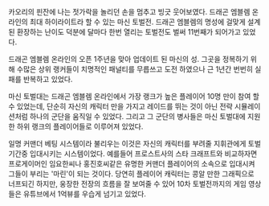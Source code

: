 카오리의 핀잔에 나는 젓가락을 놀리던 손을 멈추고 빙긋 웃어보였다. 
드래곤 엠블렘 온라인의 최대 하이라이트라 할 수 있는 마신 토벌전. 드래곤 엠블렘의 명성에 걸맞게 설계된 환장하는 난이도 덕분에 달마다 한번 열리는 토벌전도 벌써 11번째가 되어가고 있었다. 

드래곤 엠블렘 온라인의 오픈 1주년을 맞아 업데이트 된 마신의 성. 
그곳을 정복하기 위해 수많은 상위 랭커들이 치명적인 패널티를 무릅쓰고 도전 하였으나 근 1년간 번번히 실패를 반복하고 있었다. 

마신 토벌대는 드래곤 엠블렘 온라인에서 가장 랭크가 높은 플레이어 10명 만이 참여 할 수 있었는데, 단순히 자신의 캐릭터 만을 가지고 레이드를 뛰는 것이 아닌 전략 시뮬레이션처럼 하나의 군단을 움직일 수 있었다. 
그리고 그 군단의 병사들은 마신 토벌대에 지원한 하위 랭크의 플레이어들로 이루어져 있었다. 

일명 커맨더 베팅 시스템이라 불리우는 이것은 자신의 캐릭터를 부려줄 지휘관에게 토벌기간중 입대시키는 시스템이었다. 
예를들어 프로스트사의 스타 크래프트와 비교하자면 프로게이머인 임요한씨나 홍진호씨같은 유명한 커맨더 플레이어의 소속으로 입대시켜 그들이 부리는 '마린'이 되는 것이다. 
당연히 플레이어 캐릭터는 콩알 만한 그래픽으로 너프되긴 하지만, 웅장한 전장의 흐름을 잘 보여줄 수 있어 10차 토벌전까지의 게임 영상들은 유튜브에서 1억뷰를 우습게 넘기고 있었다. 